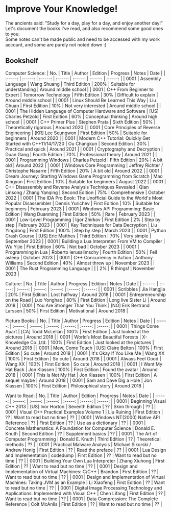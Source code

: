 # Improve Your Knowledge!

The ancients said: "Study for a day, play for a day, and enjoy another day!"  
Let's document the books I've read, and also recommend some good ones to you.  
Some notes can't be made public and need to be accessed with my work account, and some are purely not noted down :)

## Bookshelf
Computer Science:
| No. | Title | Author | Edition | Progress | Notes | Date |
| :-----: | :-----: | :-----: | :-----: | :-----: | :-----: | :-----: |
| 0001 | Assembly Language | Wang Shuang | Third Edition | 200% | Suitable for understanding | Around middle school |
| 0001 | C++ From Beginner to Expert | Tomorrow Technology | Fifth Edition | 30% | Difficult to explain | Around middle school |
| 0001 | Linux Should Be Learned This Way | Liu Chuan | First Edition | 10% | Not very interested | Around middle school |
| 0001 | The Hidden Language of Computer Hardware and Software | [US] Charles Petzold | First Edition | 60% | Conceptual thinking | Around high school |
| 0001 | C++ Primer Plus | Stephen Prata | Sixth Edition | 50% | Theoretically rigorous | Around 2020 |
| 0001 | Core Principles of Reverse Engineering | [KR] Lee Seungwon | First Edition | 50% | Suitable for beginners | Around 2020 |
| 0001 | Modern C++ Tutorial: Quickly Get Started with C++11/14/17/20 | Ou Changkun | Second Edition | 30% | Practical and quick | Around 2021 |
| 0001 | Cryptography and Decryption | Duan Gang | Fourth Edition | 70% | Professional theory | Around 2021 |
| 0001 | Programming Windows | Charles Petzold | Fifth Edition | 20% | A bit old | Around 2022 |
| 0001 | Windows Core Programming | Jeffrey Richter / Christophe Nasarre | Fifth Edition | 20% | A bit old | Around 2022 |
| 0001 | Dream Journey: Starting Windows Game Programming from Scratch | Mao Xingyun | First Edition | 10% | Suitable for beginners | August 2022 |
| 0001 | C++ Disassembly and Reverse Analysis Techniques Revealed | Qian Linsong / Zhang Yanqing | Second Edition | 75% | Comprehensive | October 2022 |
| 0001 | The IDA Pro Book: The Unofficial Guide to the World's Most Popular Disassembler | Dennis Yurichev | First Edition | 10% | Suitable for beginners | February 2023 |
| 0001 | Windows API Programming: Basic Edition | Wang Duanming | First Edition | 50% | Rare | February 2023 |
| 0001 | Low-Level Programming | Igor Zhirkov | First Edition | 2% | Step by step | February 2023 |
| 0001 | Key Techniques for Data Decryption | Liu Yingdong | First Edition | 100% | Step by step | March 2023 |
| 0001 | Python Crash Course | [US] Eric Matthes | Third Edition | 70% | Very simple | September 2023 |
| 0001 | Building a Lua Interpreter: From VM to Compiler | Wu Yijie | First Edition | 60% | Not bad | October 2023 |
| 0001 | Programming in Lua | Roberto Ierusalimschy | Fourth Edition | 50% | Fell asleep | October 2023 |
| 0001 | C++ Concurrency in Action | Anthony Williams | Second Edition | 40% | Almost threw up | November 2023 |
| 0001 | The Rust Programming Language |  |  | 2% | R things! | November 2023 |

Culture:
| No. | Title | Author | Progress | Edition | Notes | Date |
| :-----: | :-----: | :-----: | :-----: | :-----: | :-----: | :-----: |
| 0001 | Scribbles | Jia Hangjia | 20% | First Edition | Lost halfway | Around 2018 |
| 0001 | Entrepreneurship on the Road | Luo Yonghao | 80% | First Edition | Long live Sister Li | Around 2018 |
| 0001 | You Are Stronger Than You Think | [NO] Erik Bertrand Larssen | 50% | First Edition | Motivational | Around 2018 |

Picture Books:
| No. | Title | Author | Progress | Edition | Notes | Date |
| :-----: | :-----: | :-----: | :-----: | :-----: | :-----: | :-----: |
| 0001 | Things Come Apart | [CA] Todd McLellan | 100% | First Edition | Just looked at the pictures | Around 2018 |
| 0001 | World’s Most Beautiful Forests | X-Knowledge Co.,Ltd. | 100% | First Edition | Just looked at the pictures | Around 2018 |
| 0001 | Mew, Come Touch | [US] Claire Belton | 100% | First Edition | So cute | Around 2018 |
| 0001 | It's Okay If You Like Me | Wang XX | 100% | First Edition | So cute | Around 2018 |
| 0001 | Always Feel Good | Wang XX | 100% | First Edition | So cute | Around 2018 |
| 0001 | I Want My Hat Back | Jon Klassen | 100% | First Edition | Found the avatar | Around 2018 |
| 0001 | This Is Not My Hat | Jon Klassen | 100% | First Edition | A sequel maybe | Around 2018 |
| 0001 | Sam and Dave Dig a Hole | Jon Klassen | 100% | First Edition | Philosophical story | Around 2018 |

Want to Read:
| No. | Title | Author | Edition | Progress | Notes | Date |
| :-----: | :-----: | :-----: | :-----: | :-----: | :-----: | :-----: |
| 0001 | Beginning Visual C++ 2013 | [US] Ivor Horton | Seventh Edition | ?? | Skim through | ?? |
| 0001 | Visual C++ Practical Examples Volume 1 | Liu Ruining | First Edition | ?? | Want to read but no time | ?? |
| 0001 | Windows NT(2000) Native API Reference | ?? | First Edition | ?? | Use as a dictionary | ?? |
| 0001 | Concrete Mathematics: A Foundation for Computer Science | Donald E. Knuth | Second Edition | ?? | Supplement basics | ?? |
| 0001 | The Art of Computer Programming | Donald E. Knuth | Third Edition | ?? | Theoretical methods | ?? |
| 0001 | Practical Malware Analysis | Michael Sikorski / Andrew Honig | First Edition | ?? | Read the preface | ?? |
| 0001 | Lua Design and Implementation | codedump | First Edition | ?? | Want to read but no time | ?? |
| 0001 | Building Your Own Lua Interpreter | Zhang Xiuhong | First Edition | ?? | Want to read but no time | ?? |
| 0001 | Design and Implementation of Virtual Machines: C/C++ | Brandon | First Edition | ?? | Want to read but no time | ?? |
| 0001 | Design and Implementation of Virtual Machines: Taking JVM as an Example | Li Xiaofeng | First Edition | ?? | Want to read but no time | ?? |
| 0001 | Digital Image Processing Technology and Applications: Implemented with Visual C++ | Chen Lifang | First Edition | ?? | Want to read but no time | ?? |
| 0001 | Data Compression: The Complete Reference | Colt McAnlis | First Edition | ?? | Want to read but no time | ?? |
